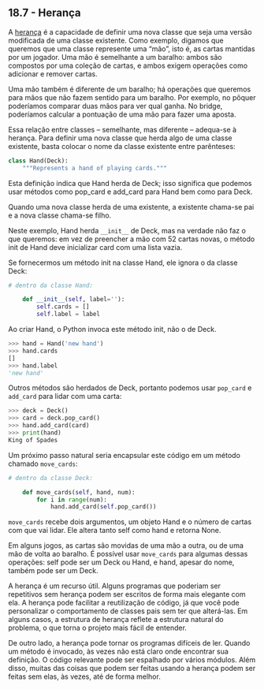 ## 18.7 - Herança

A [herança](11-glossario.md#herança) é a capacidade de definir uma nova classe que seja uma versão modificada de uma classe existente. Como exemplo, digamos que queremos que uma classe represente uma “mão”, isto é, as cartas mantidas por um jogador. Uma mão é semelhante a um baralho: ambos são compostos por uma coleção de cartas, e ambos exigem operações como adicionar e remover cartas.

Uma mão também é diferente de um baralho; há operações que queremos para mãos que não fazem sentido para um baralho. Por exemplo, no pôquer poderíamos comparar duas mãos para ver qual ganha. No bridge, poderíamos calcular a pontuação de uma mão para fazer uma aposta.

Essa relação entre classes – semelhante, mas diferente – adequa-se à herança. Para definir uma nova classe que herda algo de uma classe existente, basta colocar o nome da classe existente entre parênteses:

```python
class Hand(Deck):
    """Represents a hand of playing cards."""
```

Esta definição indica que Hand herda de Deck; isso significa que podemos usar métodos como pop\_card e add\_card para Hand bem como para Deck.

Quando uma nova classe herda de uma existente, a existente chama-se pai e a nova classe chama-se filho.

Neste exemplo, Hand herda `__init__` de Deck, mas na verdade não faz o que queremos: em vez de preencher a mão com 52 cartas novas, o método init de Hand deve inicializar card com uma lista vazia.

Se fornecermos um método init na classe Hand, ele ignora o da classe Deck:

```python
# dentro da classe Hand:

    def __init__(self, label=''):
        self.cards = []
        self.label = label
```

Ao criar Hand, o Python invoca este método init, não o de Deck.

```python
>>> hand = Hand('new hand')
>>> hand.cards
[]
>>> hand.label
'new hand'
```

Outros métodos são herdados de Deck, portanto podemos usar `pop_card` e `add_card` para lidar com uma carta:

```python
>>> deck = Deck()
>>> card = deck.pop_card()
>>> hand.add_card(card)
>>> print(hand)
King of Spades
```

Um próximo passo natural seria encapsular este código em um método chamado `move_cards`:

```python
# dentro da classe Deck:

    def move_cards(self, hand, num):
        for i in range(num):
            hand.add_card(self.pop_card())
```

`move_cards` recebe dois argumentos, um objeto Hand e o número de cartas com que vai lidar. Ele altera tanto self como hand e retorna None.

Em alguns jogos, as cartas são movidas de uma mão a outra, ou de uma mão de volta ao baralho. É possível usar `move_cards` para algumas dessas operações: self pode ser um Deck ou Hand, e hand, apesar do nome, também pode ser um Deck.

A herança é um recurso útil. Alguns programas que poderiam ser repetitivos sem herança podem ser escritos de forma mais elegante com ela. A herança pode facilitar a reutilização de código, já que você pode personalizar o comportamento de classes pais sem ter que alterá-las. Em alguns casos, a estrutura de herança reflete a estrutura natural do problema, o que torna o projeto mais fácil de entender.

De outro lado, a herança pode tornar os programas difíceis de ler. Quando um método é invocado, às vezes não está claro onde encontrar sua definição. O código relevante pode ser espalhado por vários módulos. Além disso, muitas das coisas que podem ser feitas usando a herança podem ser feitas sem elas, às vezes, até de forma melhor.
